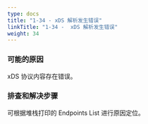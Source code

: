 ```yaml
---
type: docs
title: "1-34 - xDS 解析发生错误"
linkTitle: "1-34 -  xDS 解析发生错误"
weight: 34
---
```


### 可能的原因

xDS 协议内容存在错误。

### 排查和解决步骤

可根据堆栈打印的 Endpoints List 进行原因定位。
